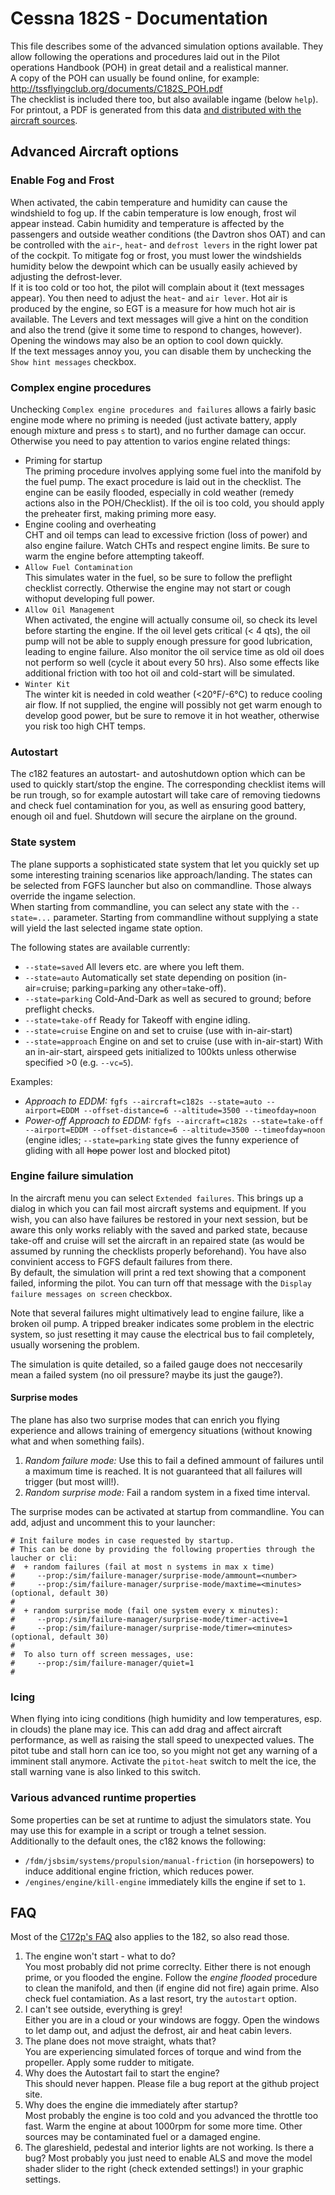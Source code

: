 Cessna 182S - Documentation
===========================

This file describes some of the advanced simulation options available.
They allow following the operations and procedures laid out in the Pilot operations Handbook (POH) in great detail
and a realistical manner.  
A copy of the POH can usually be found online, for example: http://tssflyingclub.org/documents/C182S_POH.pdf  
The checklist is included there too, but also available ingame (below `help`). For printout, a PDF is generated from this data
[and distributed with the aircraft sources](c182s-checklist.pdf).


Advanced Aircraft options
-------------------------

### Enable Fog and Frost
When activated, the cabin temperature and humidity can cause the windshield to fog up. If the cabin temperature
is low enough, frost wil appear instead. Cabin humidity and temperature is affected by the passengers and outside
weather conditions (the Davtron shos OAT) and can be controlled with the `air`-, `heat`- and `defrost levers` in the right lower pat of the cockpit.
To mitigate fog or frost, you must lower the windshields humidity below the dewpoint which can be usually easily achieved
by adjusting the defrost-lever.  
If it is too cold or too hot, the pilot will complain about it (text messages appear). You then need to adjust the `heat`- and
`air lever`. Hot air is produced by the engine, so EGT is a measure for how much hot air is available. The Levers and text
messages will give a hint on the condition and also the trend (give it some time to respond to changes, however).
Opening the windows may also be an option to cool down quickly.  
If the text messages annoy you, you can disable them by unchecking the `Show hint messages` checkbox.


### Complex engine procedures
Unchecking `Complex engine procedures and failures` allows a fairly basic engine mode where no priming is needed (just activate
battery, apply enough mixture and press `s` to start), and no further damage can occur.  
Otherwise you need to pay attention to varios engine related things:
- Priming for startup  
  The priming procedure involves applying some fuel into the manifold by the fuel pump. The exact procedure is laid out in the checklist.
  The engine can be easily flooded, especially in cold weather (remedy actions also in the POH/Checklist).
  If the oil is too cold, you should apply the preheater first, making priming more easy.
- Engine cooling and overheating  
  CHT and oil temps can lead to excessive friction (loss of power) and also engine failure. Watch CHTs and respect engine limits.
  Be sure to warm the engine before attempting takeoff.
- `Allow Fuel Contamination`  
  This simulates water in the fuel, so be sure to follow the preflight checklist correctly. Otherwise the engine may
  not start or cough withoput developing full power.
- `Allow Oil Management`  
  When activated, the engine will actually consume oil, so check its level before starting the engine. If the oil level gets critical (< 4 qts),
  the oil pump will not be able to supply enough pressure for good lubrication, leading to engine failure. Also monitor the oil service time as
  old oil does not perform so well (cycle it about every 50 hrs).
  Also some effects like additional friction with too hot oil and cold-start will be simulated.
- `Winter Kit`  
  The winter kit is needed in cold weather (<20°F/-6°C) to reduce cooling air flow. If not supplied, the engine will possibly not get warm enough to develop good power, but be sure to remove it in hot weather, otherwise you risk too high CHT temps.

### Autostart
The c182 features an autostart- and autoshutdown option which can be used to quickly start/stop the engine. The corresponding checklist items
will be run trough, so for example autostart will take care of removing tiedowns and check fuel contamination for you, as well as ensuring good battery, enough oil and fuel. Shutdown will secure the airplane on the ground.

### State system
The plane supports a sophisticated state system that let you quickly set up some interesting training scenarios like approach/landing.
The states can be selected from FGFS launcher but also on commandline. Those always override the ingame selection.  
When starting from commandline, you can select any state with the `--state=...` parameter.
Starting from commandline without supplying a state will yield the last selected ingame state option.

The following states are available currently:
* `--state=saved` All levers etc. are where you left them.
* `--state=auto` Automatically set state depending on position (in-air=cruise; parking=parking any other=take-off).
* `--state=parking` Cold-And-Dark as well as secured to ground; before preflight checks.
* `--state=take-off` Ready for Takeoff with engine idling.
* `--state=cruise` Engine on and set to cruise (use with in-air-start)
* `--state=approach` Engine on and set to cruise (use with in-air-start)
With an in-air-start, airspeed gets initialized to 100kts unless otherwise specified >0 (e.g. `--vc=5`).

Examples:
* _Approach to EDDM:_ `fgfs --aircraft=c182s --state=auto --airport=EDDM --offset-distance=6 --altitude=3500 --timeofday=noon`
* _Power-off Approach to EDDM:_ `fgfs --aircraft=c182s --state=take-off --airport=EDDM --offset-distance=6 --altitude=3500 --timeofday=noon` (engine idles; `--state=parking` state gives the funny experience of gliding with all <s>hope</s> power lost and blocked pitot)


### Engine failure simulation
In the aircraft menu you can select `Extended failures`. This brings up a dialog in which you can fail most aircraft systems and equipment. If you wish, you can also have failures be restored in your next session, but be aware this only works reliably with the saved and parked state, because take-off and cruise will set the aircraft in an repaired state (as would be assumed by running the checklists properly beforehand).
You have also convinient access to FGFS default failures from there.  
By default, the simulation will print a red text showing that a component failed, informing the pilot. You can turn off that message with the `Display failure messages on screen` checkbox.

Note that several failures might ultimatively lead to engine failure, like a broken oil pump. A tripped breaker indicates some problem in the electric system, so just resetting it may cause the electrical bus to fail completely, usually worsening the problem.

The simulation is quite detailed, so a failed gauge does not neccesarily mean a failed system (no oil pressure? maybe its just the gauge?).

#### Surprise modes
The plane has also two surprise modes that can enrich you flying experience and allows training of emergency situations (without knowing what
and when something fails).
1. _Random failure mode:_
   Use this to fail a defined ammount of failures until a maximum time is reached. It is not guaranteed that all failures will trigger (but most will!).
2. _Random surprise mode:_
   Fail a random system in a fixed time interval.

The surprise modes can be activated at startup from commandline. You can add, adjust and uncomment this to your launcher:
```
# Init failure modes in case requested by startup.
# This can be done by providing the following properties through the laucher or cli:
#  + random failures (fail at most n systems in max x time)
#     --prop:/sim/failure-manager/surprise-mode/ammount=<number>
#     --prop:/sim/failure-manager/surprise-mode/maxtime=<minutes> (optional, default 30)
#
#  + random surprise mode (fail one system every x minutes): 
#     --prop:/sim/failure-manager/surprise-mode/timer-active=1
#     --prop:/sim/failure-manager/surprise-mode/timer=<minutes>  (optional, default 30)
#
#  To also turn off screen messages, use:
#     --prop:/sim/failure-manager/quiet=1
#
```

### Icing
When flying into icing conditions (high humidity and low temperatures, esp. in clouds) the plane may ice.
This can add drag and affect aircraft performance, as well as raising the stall speed to unexpected values.
The pitot tube and stall horn can ice too, so you might not get any warning of a imminent stall anymore. Activate the
`pitot-heat` switch to melt the ice, the stall warning vane is also linked to this switch.

### Various advanced runtime properties
Some properties can be set at runtime to adjust the simulators state. You may use this for example in a script or trough a telnet session.  
Additionally to the default ones, the c182 knows the following:
- `/fdm/jsbsim/systems/propulsion/manual-friction` (in horsepowers) to induce additional engine friction, which reduces power.
- `/engines/engine/kill-engine` immediately kills the engine if set to `1`.


FAQ
---
Most of the [C172p's FAQ](http://wiki.flightgear.org/Cessna_172P#FAQ) also applies to the 182, so also read those.
1. The engine won't start - what to do?  
   You most probably did not prime correclty. Either there is not enough prime, or you flooded the engine. Follow the _engine flooded_ procedure to clean the manifold, and then (if engine did not fire) again prime. Also check fuel contamiation. As a last resort, try the `autostart` option.
2. I can't see outside, everything is grey!  
   Either you are in a cloud or your windows are foggy. Open the windows to let damp out, and adjust the defrost, air and heat cabin levers.
3. The plane does not move straight, whats that?  
   You are experiencing simulated forces of torque and wind from the propeller. Apply some rudder to mitigate.
4. Why does the Autostart fail to start the engine?  
   This should never happen. Please file a bug report at the github project site.
5. Why does the engine die immediately after startup?  
   Most probably the engine is too cold and you advanced the throttle too fast. Warm the engine at about 1000rpm for some more time. Other sources may
   be contaminated fuel or a damaged engine.
6. The glareshield, pedestal and interior lights are not working. Is there a bug?
   Most probably you just need to enable ALS and move the model shader slider to the right (check extended settings!) in your graphic settings.
